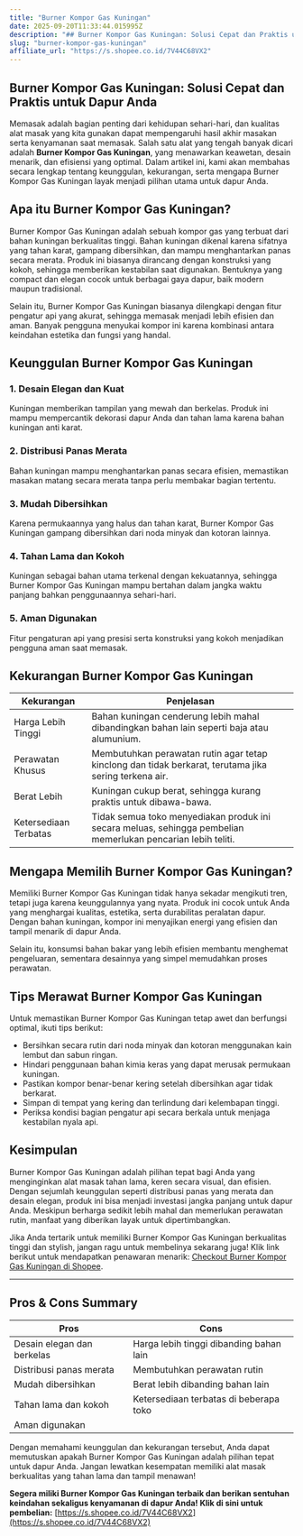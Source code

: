 ```yaml
---
title: "Burner Kompor Gas Kuningan"
date: 2025-09-20T11:33:44.015995Z
description: "## Burner Kompor Gas Kuningan: Solusi Cepat dan Praktis untuk Dapur Anda..."
slug: "burner-kompor-gas-kuningan"
affiliate_url: "https://s.shopee.co.id/7V44C68VX2"
---
```

## Burner Kompor Gas Kuningan: Solusi Cepat dan Praktis untuk Dapur Anda

Memasak adalah bagian penting dari kehidupan sehari-hari, dan kualitas alat masak yang kita gunakan dapat mempengaruhi hasil akhir masakan serta kenyamanan saat memasak. Salah satu alat yang tengah banyak dicari adalah **Burner Kompor Gas Kuningan**, yang menawarkan keawetan, desain menarik, dan efisiensi yang optimal. Dalam artikel ini, kami akan membahas secara lengkap tentang keunggulan, kekurangan, serta mengapa Burner Kompor Gas Kuningan layak menjadi pilihan utama untuk dapur Anda.

## Apa itu Burner Kompor Gas Kuningan?

Burner Kompor Gas Kuningan adalah sebuah kompor gas yang terbuat dari bahan kuningan berkualitas tinggi. Bahan kuningan dikenal karena sifatnya yang tahan karat, gampang dibersihkan, dan mampu menghantarkan panas secara merata. Produk ini biasanya dirancang dengan konstruksi yang kokoh, sehingga memberikan kestabilan saat digunakan. Bentuknya yang compact dan elegan cocok untuk berbagai gaya dapur, baik modern maupun tradisional.

Selain itu, Burner Kompor Gas Kuningan biasanya dilengkapi dengan fitur pengatur api yang akurat, sehingga memasak menjadi lebih efisien dan aman. Banyak pengguna menyukai kompor ini karena kombinasi antara keindahan estetika dan fungsi yang handal.

## Keunggulan Burner Kompor Gas Kuningan

### 1. Desain Elegan dan Kuat  
Kuningan memberikan tampilan yang mewah dan berkelas. Produk ini mampu mempercantik dekorasi dapur Anda dan tahan lama karena bahan kuningan anti karat.

### 2. Distribusi Panas Merata  
Bahan kuningan mampu menghantarkan panas secara efisien, memastikan masakan matang secara merata tanpa perlu membakar bagian tertentu.

### 3. Mudah Dibersihkan  
Karena permukaannya yang halus dan tahan karat, Burner Kompor Gas Kuningan gampang dibersihkan dari noda minyak dan kotoran lainnya.

### 4. Tahan Lama dan Kokoh  
Kuningan sebagai bahan utama terkenal dengan kekuatannya, sehingga Burner Kompor Gas Kuningan mampu bertahan dalam jangka waktu panjang bahkan penggunaannya sehari-hari.

### 5. Aman Digunakan  
Fitur pengaturan api yang presisi serta konstruksi yang kokoh menjadikan pengguna aman saat memasak.

## Kekurangan Burner Kompor Gas Kuningan

| Kekurangan | Penjelasan |
|--------------|------------|
| Harga Lebih Tinggi | Bahan kuningan cenderung lebih mahal dibandingkan bahan lain seperti baja atau alumunium. |
| Perawatan Khusus | Membutuhkan perawatan rutin agar tetap kinclong dan tidak berkarat, terutama jika sering terkena air. |
| Berat Lebih | Kuningan cukup berat, sehingga kurang praktis untuk dibawa-bawa. |
| Ketersediaan Terbatas | Tidak semua toko menyediakan produk ini secara meluas, sehingga pembelian memerlukan pencarian lebih teliti. |

## Mengapa Memilih Burner Kompor Gas Kuningan?

Memiliki Burner Kompor Gas Kuningan tidak hanya sekadar mengikuti tren, tetapi juga karena keunggulannya yang nyata. Produk ini cocok untuk Anda yang menghargai kualitas, estetika, serta durabilitas peralatan dapur. Dengan bahan kuningan, kompor ini menyajikan energi yang efisien dan tampil menarik di dapur Anda.

Selain itu, konsumsi bahan bakar yang lebih efisien membantu menghemat pengeluaran, sementara desainnya yang simpel memudahkan proses perawatan.

## Tips Merawat Burner Kompor Gas Kuningan

Untuk memastikan Burner Kompor Gas Kuningan tetap awet dan berfungsi optimal, ikuti tips berikut:

- Bersihkan secara rutin dari noda minyak dan kotoran menggunakan kain lembut dan sabun ringan.
- Hindari penggunaan bahan kimia keras yang dapat merusak permukaan kuningan.
- Pastikan kompor benar-benar kering setelah dibersihkan agar tidak berkarat.
- Simpan di tempat yang kering dan terlindung dari kelembapan tinggi.
- Periksa kondisi bagian pengatur api secara berkala untuk menjaga kestabilan nyala api.

## Kesimpulan

Burner Kompor Gas Kuningan adalah pilihan tepat bagi Anda yang menginginkan alat masak tahan lama, keren secara visual, dan efisien. Dengan sejumlah keunggulan seperti distribusi panas yang merata dan desain elegan, produk ini bisa menjadi investasi jangka panjang untuk dapur Anda. Meskipun berharga sedikit lebih mahal dan memerlukan perawatan rutin, manfaat yang diberikan layak untuk dipertimbangkan.

Jika Anda tertarik untuk memiliki Burner Kompor Gas Kuningan berkualitas tinggi dan stylish, jangan ragu untuk membelinya sekarang juga! Klik link berikut untuk mendapatkan penawaran menarik: [Checkout Burner Kompor Gas Kuningan di Shopee](https://s.shopee.co.id/7V44C68VX2).

---

## Pros & Cons Summary

| Pros | Cons |
|-------|--------|
| Desain elegan dan berkelas | Harga lebih tinggi dibanding bahan lain |
| Distribusi panas merata | Membutuhkan perawatan rutin |
| Mudah dibersihkan | Berat lebih dibanding bahan lain |
| Tahan lama dan kokoh | Ketersediaan terbatas di beberapa toko |
| Aman digunakan | |

Dengan memahami keunggulan dan kekurangan tersebut, Anda dapat memutuskan apakah Burner Kompor Gas Kuningan adalah pilihan tepat untuk dapur Anda. Jangan lewatkan kesempatan memiliki alat masak berkualitas yang tahan lama dan tampil menawan!

**Segera miliki Burner Kompor Gas Kuningan terbaik dan berikan sentuhan keindahan sekaligus kenyamanan di dapur Anda! Klik di sini untuk pembelian:** [https://s.shopee.co.id/7V44C68VX2](https://s.shopee.co.id/7V44C68VX2)
